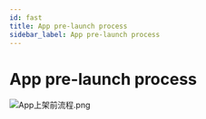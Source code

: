 ```yaml
---
id: fast
title: App pre-launch process
sidebar_label: App pre-launch process
---
```


# App pre-launch process

![App上架前流程.png](/img/icecms/202301/1736bdc4ac4fb8b9.png "App pre-launch process.png")

